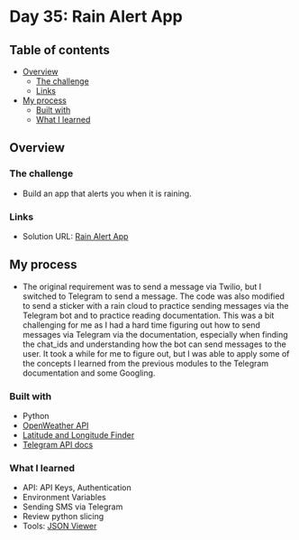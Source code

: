 # Day 35: Rain Alert App

## Table of contents

- [Overview](#overview)
  - [The challenge](#the-challenge)
  - [Links](#links)
- [My process](#my-process)
  - [Built with](#built-with)
  - [What I learned](#what-i-learned)

## Overview

### The challenge

- Build an app that alerts you when it is raining.

### Links

- Solution URL: [Rain Alert App](https://github.com/Mikerniker/100_Days_of_Python/tree/main/Day35)

## My process

- The original requirement was to send a message via Twilio, but I switched to Telegram to send a message. The code was also modified to send a sticker with a rain cloud to practice sending messages via the Telegram bot and to practice reading documentation. This was a bit challenging for me as I had a hard time figuring out how to send messages via Telegram via the documentation, especially when finding the chat_ids and understanding how the bot can send messages to the user. It took a while for me to figure out, but I was able to apply some of the concepts I learned from the previous modules to the Telegram documentation and some Googling.    

### Built with

- Python
- [OpenWeather API](https://openweathermap.org/api/one-call-api)
- [Latitude and Longitude Finder](https://www.latlong.net/)
- [Telegram API docs](https://core.telegram.org/bots/api)


### What I learned
- API: API Keys, Authentication
- Environment Variables
- Sending SMS via Telegram
- Review python slicing
- Tools: [JSON Viewer](http://jsonviewer.stack.hu/)
